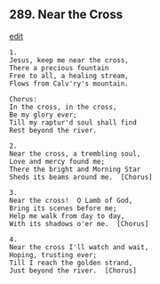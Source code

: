 
## 289.  Near the Cross
[edit](https://docs.google.com/document/d/1oBW9D6DFkqq2qjRcdLdNSmB90JwvwuAy/edit?mode=html)



    1.
    Jesus, keep me near the cross,
    There a precious fountain
    Free to all, a healing stream,
    Flows from Calv'ry's mountain.

    Chorus:
    In the cross, in the cross,
    Be my glory ever;
    Till my raptur'd soul shall find
    Rest beyond the river.

    2.
    Near the cross, a trembling soul,
    Love and mercy found me;
    There the bright and Morning Star
    Sheds its beams around me.  [Chorus]

    3.
    Near the cross!  O Lamb of God,
    Bring its scenes before me;
    Help me walk from day to day,
    With its shadows o'er me.  [Chorus]

    4.
    Near the cross I'll watch and wait,
    Hoping, trusting ever;
    Till I reach the golden strand,
    Just beyond the river.  [Chorus]
